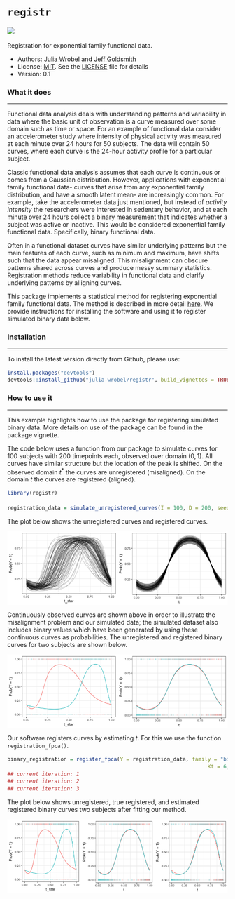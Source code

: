 
<!-- README.md is generated from README.Rmd. Please edit that file -->
`registr`
=========

[![](https://travis-ci.org/julia-wrobel/registr.svg?branch=master)](https://travis-ci.org/julia-wrobel/registr)

Registration for exponential family functional data.

-   Authors: [Julia Wrobel](http://juliawrobel.com) and [Jeff Goldsmith](http://jeffgoldsmith.com)
-   License: [MIT](https://opensource.org/licenses/MIT). See the [LICENSE](LICENSE) file for details
-   Version: 0.1

### What it does

------------------------------------------------------------------------

Functional data analysis deals with understanding patterns and variability in data where the basic unit of observation is a curve measured over some domain such as time or space. For an example of functional data consider an accelerometer study where intensity of physical activity was measured at each minute over 24 hours for 50 subjects. The data will contain 50 curves, where each curve is the 24-hour activity profile for a particular subject.

Classic functional data analysis assumes that each curve is continuous or comes from a Gaussian distribution. However, applications with exponential family functional data- curves that arise from any exponential family distribution, and have a smooth latent mean- are increasingly common. For example, take the accelerometer data just mentioned, but instead of *activity intensity* the researchers were interested in sedentary behavior, and at each minute over 24 hours collect a binary measurement that indicates whether a subject was active or inactive. This would be considered exponential family functional data. Specifically, binary functional data.

Often in a functional dataset curves have similar underlying patterns but the main features of each curve, such as minimum and maximum, have shifts such that the data appear misaligned. This misalignment can obscure patterns shared across curves and produce messy summary statistics. Registration methods reduce variability in functional data and clarify underlying patterns by alligning curves.

This package implements a statistical method for registering exponential family functional data. The method is described in more detail [here](). We provide instructions for installing the software and using it to register simulated binary data below.

### Installation

------------------------------------------------------------------------

To install the latest version directly from Github, please use:

``` r
install.packages("devtools")
devtools::install_github("julia-wrobel/registr", build_vignettes = TRUE)
```

### How to use it

------------------------------------------------------------------------

This example highlights how to use the package for registering simulated binary data. More details on use of the package can be found in the package vignette.

The code below uses a function from our package to simulate curves for 100 subjects with 200 timepoints each, observed over domain (0, 1). All curves have similar structure but the location of the peak is shifted. On the observed domain *t*<sup>\*</sup> the curves are unregistered (misaligned). On the domain *t* the curves are registered (aligned).

``` r
library(registr)

registration_data = simulate_unregistered_curves(I = 100, D = 200, seed = 2018)
```

The plot below shows the unregistered curves and registered curves.

<img src="README_files/figure-markdown_github-ascii_identifiers/plot_sim_data-1.png" style="display: block; margin: auto;" />

Continuously observed curves are shown above in order to illustrate the misalignment problem and our simulated data; the simulated dataset also includes binary values which have been generated by using these continuous curves as probabilities. The unregistered and registered binary curves for two subjects are shown below.

<img src="README_files/figure-markdown_github-ascii_identifiers/plot_2subjs-1.png" style="display: block; margin: auto;" />

Our software registers curves by estimating *t*. For this we use the function `registration_fpca()`.

``` r
binary_registration = register_fpca(Y = registration_data, family = "binomial", 
                                                                Kt = 6, Kh = 3, npc  = 1)
## current iteration: 1
## current iteration: 2
## current iteration: 3
```

The plot below shows unregistered, true registered, and estimated registered binary curves two subjects after fitting our method.

<img src="README_files/figure-markdown_github-ascii_identifiers/plot_fit-1.png" style="display: block; margin: auto;" />
